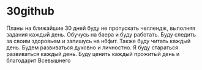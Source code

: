 # 30github
Планы на ближайшие 30 дней
буду не пропускать челлендж, выполняя задания каждый день. Обучусь на баера и буду работать. Буду следить за своим здоровьем и запишусь на нбфит. Также буду читать каждый день. Будем развиваться духовно и личностно. Я буду стараться развиваться каждый день. Буду ценить каждый прожитый день и благодарит Всевышнего
